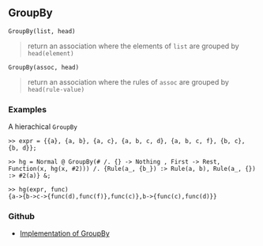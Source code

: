 ## GroupBy

```
GroupBy(list, head) 
```

> return an association where the elements of `list` are grouped by `head(element)`
  
```
GroupBy(assoc, head) 
```

> return an association where the rules of `assoc` are grouped by `head(rule-value)`

### Examples 

A hierachical `GroupBy`

``` 
>> expr = {{a}, {a, b}, {a, c}, {a, b, c, d}, {a, b, c, f}, {b, c}, {b, d}}; 

>> hg = Normal @ GroupBy(# /. {} -> Nothing , First -> Rest,  Function(x, hg(x, #2))) /. {Rule(a_, {b_}) :> Rule(a, b), Rule(a_, {}) :> #2(a)} &; 
				 
>> hg(expr, func) 
{a->{b->c->{func(d),func(f)},func(c)},b->{func(c),func(d)}}
```

### Github

* [Implementation of GroupBy](https://github.com/axkr/symja_android_library/blob/master/symja_android_library/matheclipse-core/src/main/java/org/matheclipse/core/builtin/ListFunctions.java#L3318) 
